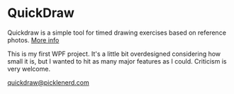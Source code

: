# QuickDraw
Quickdraw is a simple tool for timed drawing exercises based on reference photos.
[More info](https://picklenerd.com/quickdraw)

This is my first WPF project.  It's a little bit overdesigned considering how small it is, but I wanted to hit as many major features as I could.  Criticism is very welcome.

[quickdraw@picklenerd.com](mailto:quickdraw@picklenerd.com)
